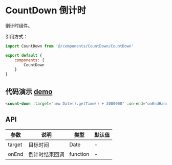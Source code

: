 # CountDown 倒计时

倒计时组件。



引用方式：

```javascript
import CountDown from '@/components/CountDown/CountDown'

export default {
    components: {
        CountDown
    }
}
```



## 代码演示  [demo](https://pro.loacg.com/test/home)

```html
<count-down :target="new Date().getTime() + 3000000" :on-end="onEndHandle" />
```



## API

| 参数      | 说明                                      | 类型         | 默认值 |
|----------|------------------------------------------|-------------|-------|
| target | 目标时间 | Date | - |
| onEnd |  倒计时结束回调 | function | -|
